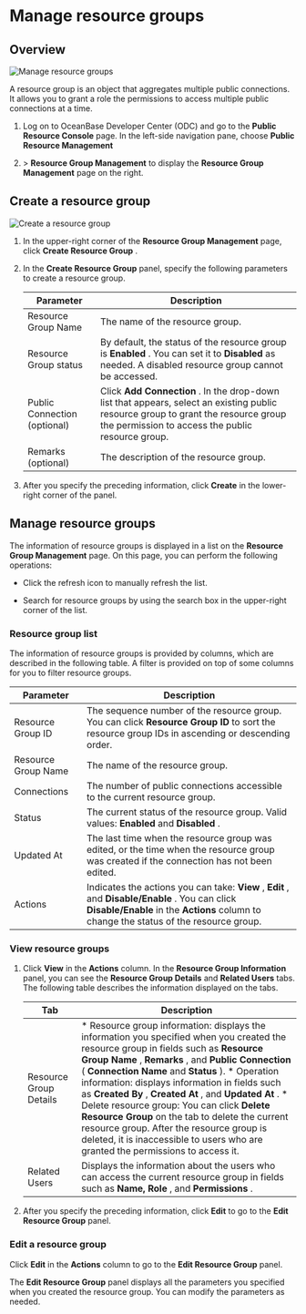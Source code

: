 Manage resource groups 
===========================================



Overview 
-----------------------------

![Manage resource groups](https://help-static-aliyun-doc.aliyuncs.com/assets/img/en-US/2967570461/p341986.png)

A resource group is an object that aggregates multiple public connections. It allows you to grant a role the permissions to access multiple public connections at a time. 

1. Log on to OceanBase Developer Center (ODC) and go to the **Public Resource Console** page. In the left-side navigation pane, choose **Public Resource Management**

   

2. \> **Resource Group Management** to display the **Resource Group Management** page on the right.

   




Create a resource group 
--------------------------------------------

![Create a resource group](https://help-static-aliyun-doc.aliyuncs.com/assets/img/en-US/2967570461/p361028.png)

1. In the upper-right corner of the **Resource Group Management** page, click **Create Resource Group** .

   

2. In the **Create Resource Group** panel, specify the following parameters to create a resource group. 

   

   |          Parameter           |                                                                                       Description                                                                                       |
   |------------------------------|-----------------------------------------------------------------------------------------------------------------------------------------------------------------------------------------|
   | Resource Group Name          | The name of the resource group.                                                                                                                                                         |
   | Resource Group status        | By default, the status of the resource group is **Enabled** . You can set it to **Disabled** as needed. A disabled resource group cannot be accessed.                                   |
   | Public Connection (optional) | Click **Add Connection** . In the drop-down list that appears, select an existing public resource group to grant the resource group the permission to access the public resource group. |
   | Remarks (optional)           | The description of the resource group.                                                                                                                                                  |

   

3. After you specify the preceding information, click **Create** in the lower-right corner of the panel.

   




Manage resource groups 
-------------------------------------------

The information of resource groups is displayed in a list on the **Resource Group Management** page. On this page, you can perform the following operations:

* Click the refresh icon to manually refresh the list.

  

* Search for resource groups by using the search box in the upper-right corner of the list.

  




### Resource group list 

The information of resource groups is provided by columns, which are described in the following table. A filter is provided on top of some columns for you to filter resource groups. 


|      Parameter      |                                                                                                Description                                                                                                 |
|---------------------|------------------------------------------------------------------------------------------------------------------------------------------------------------------------------------------------------------|
| Resource Group ID   | The sequence number of the resource group.  You can click **Resource Group ID** to sort the resource group IDs in ascending or descending order.                                           |
| Resource Group Name | The name of the resource group.                                                                                                                                                                            |
| Connections         | The number of public connections accessible to the current resource group.                                                                                                                                 |
| Status              | The current status of the resource group. Valid values: **Enabled** and **Disabled** .                                                                                                                     |
| Updated At          | The last time when the resource group was edited, or  the time when the resource group was created if the connection has not been edited.                                                  |
| Actions             | Indicates the actions you can take: **View** , **Edit** , and **Disable/Enable** .  You can click **Disable/Enable** in the **Actions** column to change the status of the resource group. |



### View resource groups 

1. Click **View** in the **Actions** column. In the **Resource Group Information** panel, you can see the **Resource Group Details** and **Related Users** tabs. The following table describes the information displayed on the tabs.

   

   |          Tab           |                                                                                                                                                                                                                                                                                                                                                       Description                                                                                                                                                                                                                                                                                                                                                       |
   |------------------------|-------------------------------------------------------------------------------------------------------------------------------------------------------------------------------------------------------------------------------------------------------------------------------------------------------------------------------------------------------------------------------------------------------------------------------------------------------------------------------------------------------------------------------------------------------------------------------------------------------------------------------------------------------------------------------------------------------------------------|
   | Resource Group Details | * Resource group information: displays the information you specified when you created the resource group in fields such as **Resource Group Name** , **Remarks** , and **Public Connection** ( **Connection Name** and **Status** ).   * Operation information: displays information in fields such as **Created By** , **Created At** , and **Updated At** .   * Delete resource group: You can click **Delete Resource Group** on the tab to delete the current resource group. After the resource group is deleted, it is inaccessible to users who are granted the permissions to access it.    |
   | Related Users          | Displays the information about the users who can access the current resource group in fields such as **Name, Role** , and **Permissions** .                                                                                                                                                                                                                                                                                                                                                                                                                                                                                                                                                                             |

   

2. After you specify the preceding information, click **Edit** to go to the **Edit Resource Group** panel.

   




### Edit a resource group 

Click **Edit** in the **Actions** column to go to the **Edit Resource Group** panel. 

The **Edit Resource Group** panel displays all the parameters you specified when you created the resource group. You can modify the parameters as needed.
